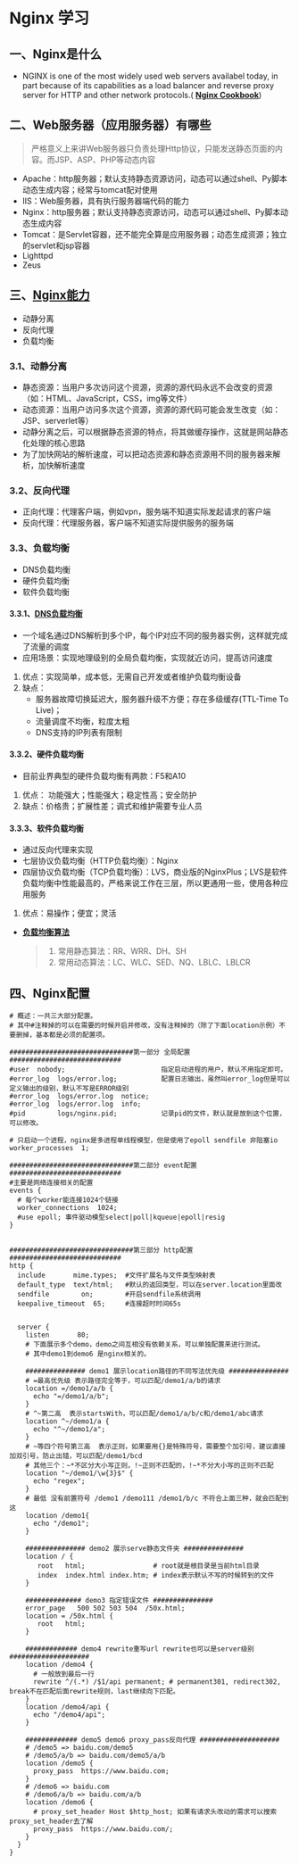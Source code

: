 # Nginx 学习
## 一、Nginx是什么
- NGINX is one of the most widely used web servers availabel today, in part because of its capabilities as a load balancer and reverse proxy server for HTTP and other network protocols.( **[Nginx Cookbook](https://www.nginx.com/resources/library/complete-nginx-cookbook/)**)
## 二、Web服务器（应用服务器）有哪些
>严格意义上来讲Web服务器只负责处理Http协议，只能发送静态页面的内容。而JSP、ASP、PHP等动态内容
- Apache：http服务器；默认支持静态资源访问，动态可以通过shell、Py脚本动态生成内容；经常与tomcat配对使用
- IIS：Web服务器，具有执行服务器端代码的能力
- Nginx：http服务器；默认支持静态资源访问，动态可以通过shell、Py脚本动态生成内容
- Tomcat：是Servlet容器，还不能完全算是应用服务器；动态生成资源；独立的servlet和jsp容器
- Lighttpd
- Zeus
## 三、[Nginx能力](https://bbs.huaweicloud.com/blogs/298643)
- 动静分离
- 反向代理
- 负载均衡
### 3.1、动静分离
- 静态资源：当用户多次访问这个资源，资源的源代码永远不会改变的资源（如：HTML、JavaScript，CSS，img等文件）
- 动态资源：当用户访问多次这个资源，资源的源代码可能会发生改变（如：JSP、serverlet等）
- 动静分离之后，可以根据静态资源的特点，将其做缓存操作，这就是网站静态化处理的核心思路
- 为了加快网站的解析速度，可以把动态资源和静态资源用不同的服务器来解析，加快解析速度
### 3.2、反向代理
- 正向代理：代理客户端，例如vpn，服务端不知道实际发起请求的客户端
- 反向代理：代理服务器，客户端不知道实际提供服务的服务端
### 3.3、负载均衡
- DNS负载均衡
- 硬件负载均衡
- 软件负载均衡
#### 3.3.1、[DNS负载均衡](https://juejin.cn/post/6921730015801376776)
- 一个域名通过DNS解析到多个IP，每个IP对应不同的服务器实例，这样就完成了流量的调度
- 应用场景：实现地理级别的全局负载均衡，实现就近访问，提高访问速度
1. 优点：实现简单，成本低，无需自己开发或者维护负载均衡设备
2. 缺点：
   - 服务器故障切换延迟大，服务器升级不方便；存在多级缓存(TTL-Time To Live)；
   - 流量调度不均衡，粒度太粗
   - DNS支持的IP列表有限制
#### 3.3.2、硬件负载均衡
- 目前业界典型的硬件负载均衡有两款：F5和A10
1. 优点： 功能强大；性能强大；稳定性高；安全防护
2. 缺点：价格贵；扩展性差；调式和维护需要专业人员
#### 3.3.3、软件负载均衡
- 通过反向代理来实现
- 七层协议负载均衡（HTTP负载均衡）：Nginx
- 四层协议负载均衡（TCP负载均衡）：LVS，商业版的NginxPlus；LVS是软件负载均衡中性能最高的，严格来说工作在三层，所以更通用一些，使用各种应用服务
1. 优点：易操作；便宜；灵活
- **[负载均衡算法](https://www.coonote.com/lvs/lvs-load-scheduling-algorithm.html)**
  >1. 常用静态算法：RR、WRR、DH、SH
  >2. 常用动态算法：LC、WLC、SED、NQ、LBLC、LBLCR
## 四、Nginx配置
```
# 概述：一共三大部分配置。
# 其中#注释掉的可以在需要的时候开启并修改，没有注释掉的（除了下面location示例）不要删掉，基本都是必须的配置项。

###############################第一部分 全局配置############################
#user  nobody;                        指定启动进程的用户，默认不用指定即可。
#error_log  logs/error.log;           配置日志输出，虽然叫error_log但是可以定义输出的级别，默认不写是ERROR级别
#error_log  logs/error.log  notice;   
#error_log  logs/error.log  info;
#pid        logs/nginx.pid;           记录pid的文件，默认就是放到这个位置，可以修改。

# 只启动一个进程，nginx是多进程单线程模型，但是使用了epoll sendfile 非阻塞io
worker_processes  1;

###############################第二部分 event配置############################
#主要是网络连接相关的配置
events {
  # 每个worker能连接1024个链接
  worker_connections  1024;
  #use epoll; 事件驱动模型select|poll|kqueue|epoll|resig
}


###############################第三部分 http配置############################
http {
  include       mime.types;  #文件扩展名与文件类型映射表
  default_type  text/html;   #默认的返回类型，可以在server.location里面改
  sendfile        on;        #开启sendfile系统调用
  keepalive_timeout  65;     #连接超时时间65s
  
  
  server {
    listen       80;
    # 下面展示多个demo，demo之间互相没有依赖关系，可以单独配置来进行测试。
    # 其中demo1到demo6 是nginx相关的。
    
    ############### demo1 展示location路径的不同写法优先级 ###############
    # =最高优先级 表示路径完全等于，可以匹配/demo1/a/b的请求
    location =/demo1/a/b {
      echo "=/demo1/a/b";
    } 
    # ^~第二高  表示startsWith，可以匹配/demo1/a/b/c和/demo1/abc请求
    location ^~/demo1/a {
      echo "^~/demo1/a";
    }
    # ~等四个符号第三高  表示正则，如果要用{}是特殊符号，需要整个加引号，建议直接加双引号，防止出错，可以匹配/demo1/bcd
    # 其他三个：~*不区分大小写正则，!~正则不匹配的，!~*不分大小写的正则不匹配
    location "~/demo1/\w{3}$" {
      echo "regex";
    }
    # 最低 没有前置符号 /demo1 /demo111 /demo1/b/c 不符合上面三种，就会匹配到这
    location /demo1{
      echo "/demo1";
    }
    
    ############### demo2 展示serve静态文件夹 ###############
    location / {
       root   html;                 # root就是根目录是当前html目录
       index  index.html index.htm; # index表示默认不写的时候转到的文件
    }
    
    ############## demo3 指定错误文件 ###############
    error_page   500 502 503 504  /50x.html;
    location = /50x.html {
       root   html;
    }
    
    ############# demo4 rewrite重写url rewrite也可以是server级别 ####################
    location /demo4 {
      # 一般放到最后一行
      rewrite ^/(.*) /$1/api permanent; # permanent301, redirect302, break不在匹配后面rewrite规则，last继续向下匹配。
    }
    location /demo4/api {
      echo "/demo4/api";
    }
    
    ############# demo5 demo6 proxy_pass反向代理 ####################
    # /demo5 => baidu.com/demo5
    # /demo5/a/b => baidu.com/demo5/a/b
    location /demo5 {
      proxy_pass  https://www.baidu.com;
    }
    # /demo6 => baidu.com
    # /demo6/a/b => baidu.com/a/b
    location /demo6 {
      # proxy_set_header Host $http_host; 如果有请求头改动的需求可以搜索proxy_set_header去了解
      proxy_pass  https://www.baidu.com/;
    }
  }
}
```



